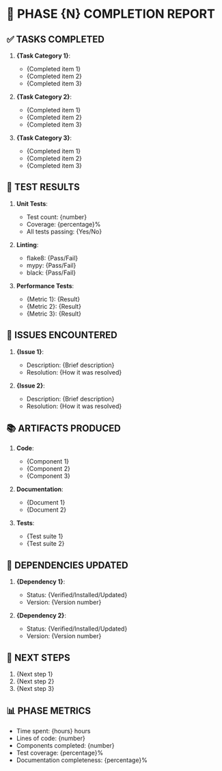 # 📑 PHASE {N} COMPLETION REPORT

## ✅ TASKS COMPLETED

1. **{Task Category 1}**:
   - {Completed item 1}
   - {Completed item 2}
   - {Completed item 3}

2. **{Task Category 2}**:
   - {Completed item 1}
   - {Completed item 2}
   - {Completed item 3}

3. **{Task Category 3}**:
   - {Completed item 1}
   - {Completed item 2}
   - {Completed item 3}

## 🧪 TEST RESULTS

1. **Unit Tests**:
   - Test count: {number}
   - Coverage: {percentage}%
   - All tests passing: {Yes/No}

2. **Linting**:
   - flake8: {Pass/Fail}
   - mypy: {Pass/Fail}
   - black: {Pass/Fail}

3. **Performance Tests**:
   - {Metric 1}: {Result}
   - {Metric 2}: {Result}
   - {Metric 3}: {Result}

## 🚨 ISSUES ENCOUNTERED

1. **{Issue 1}**:
   - Description: {Brief description}
   - Resolution: {How it was resolved}

2. **{Issue 2}**:
   - Description: {Brief description}
   - Resolution: {How it was resolved}

## 📚 ARTIFACTS PRODUCED

1. **Code**:
   - {Component 1}
   - {Component 2}
   - {Component 3}

2. **Documentation**:
   - {Document 1}
   - {Document 2}

3. **Tests**:
   - {Test suite 1}
   - {Test suite 2}

## 🔄 DEPENDENCIES UPDATED

1. **{Dependency 1}**:
   - Status: {Verified/Installed/Updated}
   - Version: {Version number}

2. **{Dependency 2}**:
   - Status: {Verified/Installed/Updated}
   - Version: {Version number}

## 🔮 NEXT STEPS

1. {Next step 1}
2. {Next step 2}
3. {Next step 3}

## 📊 PHASE METRICS

- Time spent: {hours} hours
- Lines of code: {number}
- Components completed: {number}
- Test coverage: {percentage}%
- Documentation completeness: {percentage}%
